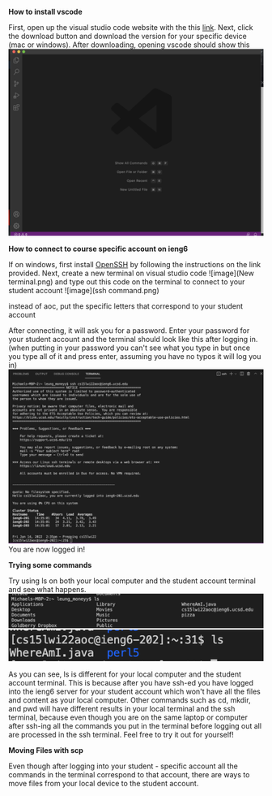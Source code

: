 **How to install vscode**

First, open up the visual studio code website with the this [link](https://code.visualstudio.com/).
Next, click the download button and download the version for your specific device (mac or windows).
After downloading, opening vscode should show this ![image](vscode.png)

**How to connect to course specific account on ieng6**

If on windows, first install [OpenSSH](https://docs.microsoft.com/en-us/windows-server/administration/openssh/openssh_install_firstuse) by following the instructions on the link provided. Next, create a new terminal on visual studio code ![image](New terminal.png) and type out this code on the terminal to connect to your student account ![image](ssh command.png)

instead of aoc, put the specific letters that correspond to your student account

After connecting, it will ask you for a password. Enter your password for your student account and the terminal should look like this after logging in. (when putting in your password you can't see what you type in but once you type all of it and press enter, assuming you have no typos it will log you in) ![image](loggingintossh.png) 
You are now logged in!

**Trying some commands**

Try using ls on both your local computer and the student account terminal and see what happens. ![image](ls.png) ![image](lsonssh.png)

As you can see, ls is different for your local computer and the student account terminal. This is because after you have ssh-ed you have logged into the ieng6 server for your student account which won't have all the files and content as your local computer. Other commands such as cd, mkdir, and pwd will have different results in your local terminal and the ssh terminal, because even though you are on the same laptop or computer after ssh-ing all the commands you put in the terminal before logging out all are processed in the ssh terminal. Feel free to try it out for yourself!

**Moving Files with scp**

Even though after logging into your student - specific account all the commands in the terminal correspond to that account, there are ways to move files from your local device to the student account. 